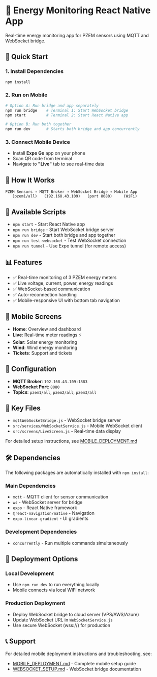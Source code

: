 # 📱 Energy Monitoring React Native App

Real-time energy monitoring app for PZEM sensors using MQTT and WebSocket bridge.

## 🚀 Quick Start

### 1. Install Dependencies
```bash
npm install
```

### 2. Run on Mobile
```bash
# Option A: Run bridge and app separately
npm run bridge    # Terminal 1: Start WebSocket bridge
npm start         # Terminal 2: Start React Native app

# Option B: Run both together
npm run dev       # Starts both bridge and app concurrently
```

### 3. Connect Mobile Device
- Install **Expo Go** app on your phone
- Scan QR code from terminal
- Navigate to **"Live"** tab to see real-time data

## 📡 How It Works

```
PZEM Sensors → MQTT Broker → WebSocket Bridge → Mobile App
   (pzem1/all)   (192.168.43.109)   (port 8080)     (WiFi)
```

## 🔧 Available Scripts

- `npm start` - Start React Native app
- `npm run bridge` - Start WebSocket bridge server
- `npm run dev` - Start both bridge and app together
- `npm run test-websocket` - Test WebSocket connection
- `npm run tunnel` - Use Expo tunnel (for remote access)

## 📊 Features

- ✅ Real-time monitoring of 3 PZEM energy meters
- ✅ Live voltage, current, power, energy readings
- ✅ WebSocket-based communication
- ✅ Auto-reconnection handling
- ✅ Mobile-responsive UI with bottom tab navigation

## 📱 Mobile Screens

- **Home**: Overview and dashboard
- **Live**: Real-time meter readings ⚡
- **Solar**: Solar energy monitoring
- **Wind**: Wind energy monitoring  
- **Tickets**: Support and tickets

## 🔧 Configuration

- **MQTT Broker**: `192.168.43.109:1883`
- **WebSocket Port**: `8080`
- **Topics**: `pzem1/all`, `pzem2/all`, `pzem3/all`

## 📁 Key Files

- `mqttWebSocketBridge.js` - WebSocket bridge server
- `src/services/WebSocketService.js` - Mobile WebSocket client
- `src/screens/LiveScreen.js` - Real-time data display

For detailed setup instructions, see [MOBILE_DEPLOYMENT.md](MOBILE_DEPLOYMENT.md)

## 🛠️ Dependencies

The following packages are automatically installed with `npm install`:

### Main Dependencies
- `mqtt` - MQTT client for sensor communication
- `ws` - WebSocket server for bridge
- `expo` - React Native framework
- `@react-navigation/native` - Navigation
- `expo-linear-gradient` - UI gradients

### Development Dependencies  
- `concurrently` - Run multiple commands simultaneously

## 🚀 Deployment Options

### Local Development
- Use `npm run dev` to run everything locally
- Mobile connects via local WiFi network

### Production Deployment
- Deploy WebSocket bridge to cloud server (VPS/AWS/Azure)
- Update WebSocket URL in `WebSocketService.js`
- Use secure WebSocket (wss://) for production

## 📞 Support

For detailed mobile deployment instructions and troubleshooting, see:
- [MOBILE_DEPLOYMENT.md](MOBILE_DEPLOYMENT.md) - Complete mobile setup guide
- [WEBSOCKET_SETUP.md](WEBSOCKET_SETUP.md) - WebSocket bridge documentation